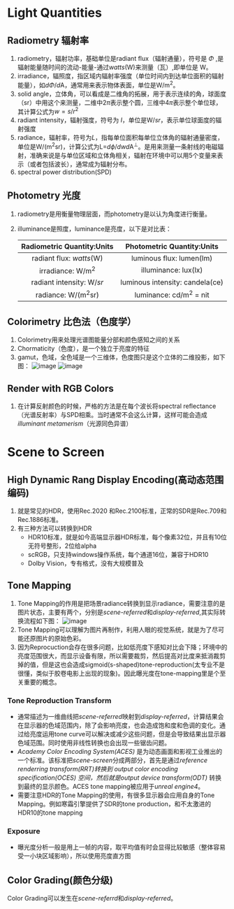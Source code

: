 # Light Quantities
## Radiometry 辐射率
1. radiometry，辐射功率，基础单位是radiant flux（辐射通量），符号是 $\Phi$ ,是辐射能量随时间的流动-能量-通过*watts*(W)来测量（瓦）,即单位是 W。
2. irradiance，辐照度，指区域内辐射率强度（单位时间内到达单位面积的辐射能量），如*d*$\Phi$/*d*A，通常用来表示物体表面，单位是W/m$^2$。
3. solid angle，立体角，可以看成是二维角的拓展，用于表示连续的角，球面度（sr）中用这个来测量，二维中2$\pi$表示整个圆，三维中4$\pi$表示整个单位球，其计算公式为$w=s/r^2$
4. radiant intensity，辐射强度，符号为 *I*，单位是W/*sr*，表示单位球面度的辐射强度
5. radiance，辐射率，符号为*L*，指每单位面积每单位立体角的辐射通量密度，单位是W/(m$^2$sr)，计算公式为L=*d*$\phi$/*d*$w$*d*A$^\perp$。是用来测量一条射线的电磁辐射，准确来说是与单位区域和立体角相关，辐射在环境中可以用5个变量来表示（或者包括波长），通常成为辐射分布。
6. spectral power distribution(SPD)

## Photometry 光度
1. radiometry是用衡量物理层面，而photometry是以认为角度进行衡量。
2. illuminance是照度，luminance是亮度，以下是对比表：

    | Radiometric Quantity:Units | Photometric Quantity:Units |
    |:--------------------------:| :-------------------------:|
    |   radiant flux: *watts*(W) | luminous flux: lumen(lm)   |
    |   irradiance: W/m$^2$      |   illuminance: lux(lx)     |
    |  radiant intensity: W/*sr* | luminous intensity: candela(ce)|
    |   radiance: W/(m$^2$sr)    | luminance: cd/m$^2$ = nit  |

## Colorimetry 比色法（色度学）
 1. Colorimetry用来处理光谱图能量分部和颜色感知之间的关系  
 2. Chormaticity（色度），是一个独立于亮度的特征
 3. gamut，色域，全色域是一个三维体，色度图只是这个立体的二维投影，如下图：
   ![image](http://www.realtimerendering.com/figures/RTR4.08.07.png)
   ![image](http://www.realtimerendering.com/figures/RTR4.08.08.png)

## Render with RGB Colors
1. 在计算反射颜色的时候，严格的方法是在每个波长将spectral reflectance（光谱反射率）与SPD相乘。当时通常不会这么计算，这样可能会造成*illuminant metamerism*（光源同色异谱）

# Scene to Screen
## High Dynamic Rang Display Encoding(高动态范围编码)
1. 就是常见的HDR，使用Rec.2020 和Rec.2100标准，正常的SDR是Rec.709和Rec.1886标准。
2. 有三种方法可以转换到HDR
   + HDR10标准，就是如今高端显示器HDR标准，每个像素32位，并且有10位无符号整形，2位给alpha 
   + scRGB，只支持windows操作系统，每个通道16位，兼容于HDR10
   + Dolby Vision，专有格式，没有大规模普及
## Tone Mapping
1. Tone Mapping的作用是把场景radiance转换到显示radiance，需要注意的是图片状态，主要有两个，分别是*scene-referred*和*display-referred*,其实际转换流程如下图：
![image](http://www.realtimerendering.com/figures/RTR4.08.13.png)
2. Tone Mapping可以理解为图片再制作，利用人眼的视觉系统，就是为了尽可能还原图片的原始色彩。
3. 因为Reprocuction会存在很多问题，比如低亮度下感知对比会下降；环境中的亮度范围很大，而显示设备有限，所以需要裁剪，然后提高对比度来抵消裁剪掉的值，但是这也会造成sigmoid(s-shaped)tone-reproduction(太专业不是很懂，类似于胶卷电影上出现的现象)。因此曝光度在tone-mapping里是个至关重要的概念。
### Tone Reproduction Transform
 + 通常描述为一维曲线把*scene-referred*映射到*display-referred*，计算结果会在显示器的色域范围内，除了会影响亮度，也会造成饱和度和色调的变化。通过给亮度运用tone curve可以解决或减少这些问题，但是会导致结果出显示器色域范围。同时使用非线性转换也会出现一些锯齿问题。
 + *Academy Color Encoding System(ACES)* 是为动态画面和影视工业推出的一个标准。该标准把*scene-screen*分成两部分，首先是通过*reference renderring transform(RRT)*转换到 *output color encoding specification(OCES)* 空间，然后就是*output device transform(ODT)* 转换到最终的显示颜色。ACES tone mapping被应用于*unreal engine4*。
 + 需要注意HDR的Tone Mapping的使用，有很多显示器会应用自身的Tone Mapping。例如寒霜引擎提供了SDR的tone production，和不太激进的HDR10的tone mapping
### Exposure
+ 曝光度分析一般是用上一帧的内容，取平均值有时会显得比较敏感（整体容易受一小块区域影响），所以使用亮度直方图

## Color Grading(颜色分级)
Color Grading可以发生在*scene-referrd*和*display-referred*。
